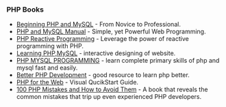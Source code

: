 
### PHP Books

* [Beginning PHP and MySQL](https://www.amazon.in/Beginning-PHP-MySQL-Novice-Professional/dp/8184897456?_encoding=UTF8&ascsubtag=a7d30256-343a-4bdc-89ce-5602f27893af&portal-device-attributes=desktop&tag=googinhydr18418-21&tag=googinkenshoo-21) - From Novice to Professional.
* [PHP and MySQL Manual](https://www.amazon.in/PHP-MySQL-Manual-Programming-Professional/dp/1447110552?_encoding=UTF8&ascsubtag=a7d30256-343a-4bdc-89ce-5602f27893af&portal-device-attributes=desktop&tag=googinhydr18418-21&tag=googinkenshoo-21) - Simple, yet Powerful Web Programming.
* [PHP Reactive Programming](https://www.amazon.in/PHP-Reactive-Programming-Martin-Sikora/dp/1786462877?_encoding=UTF8&ascsubtag=a7d30256-343a-4bdc-89ce-5602f27893af&portal-device-attributes=desktop&tag=googinhydr18418-21&tag=googinkenshoo-21) - Leverage the power of reactive programming with PHP.
* [Learning PHP,MySQL](https://www.amazon.com/gp/product/1491918667/ref=s9_acsd_top_hd_bw_b1Enf_c_x_1_w/134-6486121-8447545?pf_rd_m=ATVPDKIKX0DER&pf_rd_s=merchandised-search-4&pf_rd_r=K1470JNMZW6QVYMQ22BH&pf_rd_t=101&pf_rd_p=f427190f-6a90-55af-9420-4a164d2ddbe3&pf_rd_i=295223) - interactive designing of website.
* [PHP MYSQL PROGRAMMING](https://www.amazon.com/gp/product/B074LDL1XW/ref=s9_acsd_newrz_hd_bw_b1Enf_c_x_w/134-6486121-8447545?pf_rd_m=ATVPDKIKX0DER&pf_rd_s=merchandised-search-7&pf_rd_r=K1470JNMZW6QVYMQ22BH&pf_rd_t=101&pf_rd_p=f427190f-6a90-55af-9420-4a164d2ddbe3&pf_rd_i=295223) - learn complete primary skills of php and mysql fast and easily.
* [Better PHP Development](https://www.amazon.com/gp/product/B074WHF9Z1/ref=s9_acsd_newrz_hd_bw_b1Enf_c_x_w/134-6486121-8447545?pf_rd_m=ATVPDKIKX0DER&pf_rd_s=merchandised-search-7&pf_rd_r=K1470JNMZW6QVYMQ22BH&pf_rd_t=101&pf_rd_p=f427190f-6a90-55af-9420-4a164d2ddbe3&pf_rd_i=295223) - good resource to learn php better.
* [PHP for the Web](https://www.amazon.com/PHP-Web-Visual-QuickStart-Guide/dp/0134291255/ref=lp_295223_1_4/134-6486121-8447545?s=books&ie=UTF8&qid=1503911655&sr=1-4) - Visual QucikStart Guide.
* [100 PHP Mistakes and How to Avoid Them](https://www.manning.com/books/100-php-mistakes-and-how-to-avoid-them) - A book that reveals the common mistakes that trip up even experienced PHP developers.


